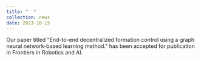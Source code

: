 ```yaml
---
title: "  "
collection: news
date: 2023-10-15
---
```

Our paper titled "End-to-end decentralized formation control using a graph neural network-based learning method." has been accepted for publication in Frontiers in Robotics and AI. 
